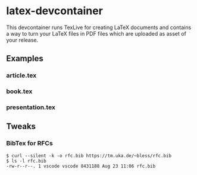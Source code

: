 # latex-devcontainer

This devcontainer runs TexLive for creating LaTeX documents and contains a way to turn your LaTeX files in PDF files which are uploaded as asset of your release.

## Examples

### article.tex

### book.tex

### presentation.tex

## Tweaks

### BibTex for RFCs


```shell
$ curl --silent -k -o rfc.bib https://tm.uka.de/~bless/rfc.bib
$ ls -l rfc.bib
-rw-r--r--. 1 vscode vscode 8431188 Aug 23 11:06 rfc.bib
```
